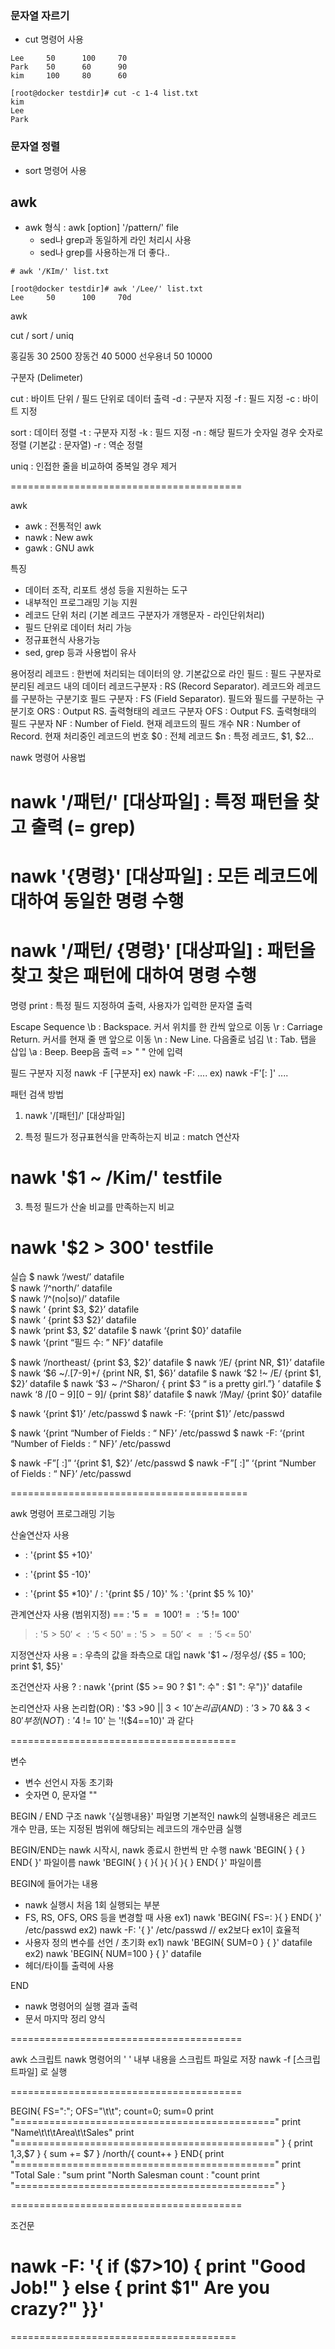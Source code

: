 ### 문자열 자르기 
-   cut 명령어 사용
```
Lee     50      100     70
Park    50      60      90
kim     100     80      60

[root@docker testdir]# cut -c 1-4 list.txt 
kim
Lee
Park

```

### 문자열 정렬
-   sort 명령어 사용



## awk

-   awk 형식 : awk [option] '/pattern/' file 
    -   sed나 grep과 동일하게 라인 처리시 사용
    -   sed나 grep를 사용하는개 더 좋다..

```
# awk '/KIm/' list.txt

[root@docker testdir]# awk '/Lee/' list.txt 
Lee     50      100     70d

```

awk 

cut / sort / uniq

홍길동	30	2500
장동건	40	5000
선우용녀	50	10000

구분자 (Delimeter)

cut : 바이트 단위 / 필드 단위로 데이터 출력
-d : 구분자 지정
-f : 필드 지정
-c : 바이트 지정

sort : 데이터 정렬
-t : 구분자 지정
-k : 필드 지정
-n : 해당 필드가 숫자일 경우 숫자로 정렬 (기본값 : 문자열)
-r : 역순 정렬

uniq : 인접한 줄을 비교하여 중복일 경우 제거


========================================

awk

- awk : 전통적인 awk
- nawk : New awk 
- gawk : GNU awk

특징
- 데이터 조작, 리포트 생성 등을 지원하는 도구
- 내부적인 프로그래밍 기능 지원
- 레코드 단위 처리 (기본 레코드 구분자가 개행문자 - 라인단위처리)
- 필드 단위로 데이터 처리 가능
- 정규표현식 사용가능
- sed, grep 등과 사용법이 유사

용어정리
레코드 : 한번에 처리되는 데이터의 양. 기본값으로 라인
필드 : 필드 구분자로 분리된 레코드 내의 데이터
레코드구분자 : RS (Record Separator). 레코드와 레코드를 구분하는 구분기호
필드 구분자 : FS (Field Separator). 필드와 필드를 구분하는 구분기호
ORS : Output RS. 출력형태의 레코드 구분자
OFS : Output FS. 출력형태의 필드 구분자
NF : Number of Field. 현재 레코드의 필드 개수
NR : Number of Record. 현재 처리중인 레코드의 번호
$0 : 전체 레코드 
$n : 특정 레코드, $1, $2...

nawk 명령어 사용법
# nawk '/패턴/' [대상파일] : 특정 패턴을 찾고 출력 (= grep)
# nawk '{명령}' [대상파일] : 모든 레코드에 대하여 동일한 명령 수행
# nawk '/패턴/ {명령}' [대상파일] : 패턴을 찾고 찾은 패턴에 대하여 명령 수행

명령
print : 특정 필드 지정하여 출력, 사용자가 입력한 문자열 출력

Escape Sequence
\b : Backspace. 커서 위치를 한 칸씩 앞으로 이동
\r : Carriage Return. 커서를 현재 줄 맨 앞으로 이동
\n : New Line. 다음줄로 넘김
\t : Tab. 탭을 삽입
\a : Beep. Beep음 출력
=> " " 안에 입력

필드 구분자 지정
nawk -F [구분자] 
ex) nawk -F: ....
ex) nawk -F'[: ]' ....

패턴 검색 방법
1. nawk '/[패턴]/' [대상파일]

2. 특정 필드가 정규표현식을 만족하는지 비교 : match 연산자
# nawk '$1 ~ /Kim/' testfile

3. 특정 필드가 산술 비교를 만족하는지 비교
# nawk '$2 > 300' testfile


실습
$ nawk ‘/west/’ datafile	
$ nawk ‘/^north/’ datafile	
$ nawk ‘/^(no|so)/’ datafile	
$ nawk ‘ {print $3, $2}’ datafile	
$ nawk ‘ {print $3  $2}’ datafile	
$ nawk ‘print  $3, $2’ datafile	
$ nawk ‘{print $0}’ datafile	
$ nawk ‘{print “필드 수: ” NF}’ datafile	

$ nawk ‘/northeast/ {print $3, $2}’ datafile
$ nawk ‘/E/ {print NR, $1}’ datafile 
$ nawk ‘$6 ~/\.[7-9]+/ {print NR, $1, $6}’ datafile
$ nawk ‘$2 !~ /E/ {print  $1, $2}’ datafile
$ nawk ‘$3 ~ /^Sharon/ { print $3 “ is  a pretty girl.”} ’ datafile
$ nawk ‘$8 ~ /[0-9][0-9]$/ {print  $8}’ datafile
$ nawk ‘/May/ {print  $0}’ datafile

$ nawk ‘{print  $1}’	/etc/passwd
$ nawk -F: ‘{print  $1}’ /etc/passwd

$ nawk ‘{print  “Number of Fields : “ NF}’ /etc/passwd
$ nawk -F: ‘{print  “Number of Fields : “ NF}’ /etc/passwd

$ nawk -F”[  :]” ‘{print  $1, $2}’ /etc/passwd
$ nawk -F”[  :]” ‘{print  “Number of Fields : “ NF}’ /etc/passwd


=========================================

awk 명령어 프로그래밍 기능

산술연산자 사용
+ : '{print $5 +10}'
- : '{print $5 -10}'
* : '{print $5 *10}'
/ : '{print $5 / 10}'
% : '{print $5 % 10}'

관계연산자 사용 (범위지정)
== : '$5 == 100'
!= : '$5 != 100'
> : '$5 > 50'
< : '$5 < 50'
>= : '$5 >= 50'
<= : '$5 <= 50'

지정연산자 사용
= : 우측의 값을 좌측으로 대입
nawk '$1 ~ /정우성/ {$5 = 100; print $1, $5}'

조건연산자 사용
? :
nawk '{print ($5 >= 90 ?  $1 ": 수" : $1 ": 우")}' datafile

논리연산자 사용
논리합(OR) : '$3 >90 || $3 <10'
논리곱(AND) : '$3 > 70 && $3 < 80'
부정(NOT) : '$4 != 10' 는 '!($4==10)' 과 같다

=======================================

변수
- 변수 선언시 자동 초기화
- 숫자면 0, 문자열 ""

BEGIN / END 구조
nawk '{실행내용}' 파일명
기본적인 nawk의 실행내용은 레코드 개수 만큼, 또는 지정된 범위에 해당되는 레코드의 개수만큼 실행

BEGIN/END는 nawk 시작시, nawk 종료시 한번씩 만 수행
nawk 'BEGIN{ } { } END{ }' 파일이름
nawk 'BEGIN{ } { }{ }{ }{ }{ } END{ }' 파일이름

BEGIN에 들어가는 내용
- nawk 실행시 처음 1회 실행되는 부분
- FS, RS, OFS, ORS 등을 변경할 때 사용
ex1) nawk 'BEGIN{ FS=: }{ } END{ }' /etc/passwd
ex2) nawk -F: '{ }' /etc/passwd 	// ex2보다 ex1이 효율적
- 사용자 정의 변수를 선언 / 초기화
ex1) nawk 'BEGIN{ SUM=0 } { }' datafile
ex2) nawk 'BEGIN{ NUM=100 } { }' datafile
- 헤더/타이틀 출력에 사용

END
- nawk 명령어의 실행 결과 출력
- 문서 마지막 정리 양식

========================================

awk 스크립트
nawk 명령어의 ' ' 내부 내용을 스크립트 파일로 저장
nawk -f [스크립트파일] 로 실행

========================================

BEGIN{ FS=":"; OFS="\t\t"; count=0; sum=0
print "============================================="
print "Name\t\t\tArea\t\tSales"
print "============================================="
}
{ print $1,$3,$7 }
{ sum += $7 }
/north/{ count++ }
END{
print "============================================="
print "Total Sale : "sum
print "North Salesman count : "count
print "============================================="
}




========================================

조건문

# nawk -F: '{ if ($7>10) { print "Good Job!" } else { print $1" Are you crazy?" }}'


=======================================
